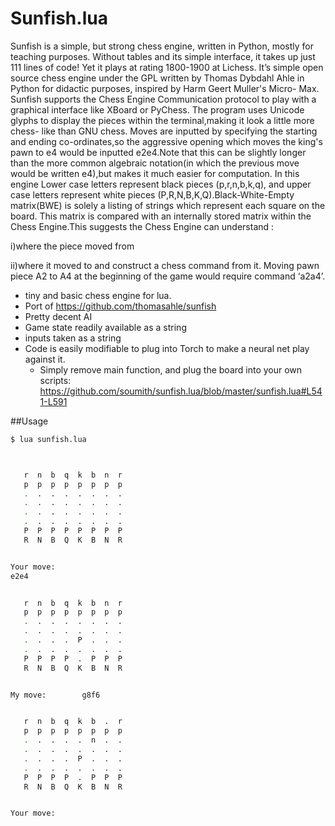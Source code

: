 Sunfish.lua
===========

 Sunfish is a simple, but strong chess engine, written in Python, mostly for teaching purposes. Without tables and its simple interface, it takes up just 111 lines of code! Yet it plays at rating 1800-1900 at Lichess. It’s simple open source chess engine under the GPL written by Thomas Dybdahl Ahle in Python for didactic purposes, inspired by Harm Geert Muller's Micro- Max. Sunfish supports the Chess Engine Communication protocol to play with a graphical interface like XBoard or PyChess. 
 The program uses Unicode glyphs to display the pieces within the terminal,making it look a little more chess- like than GNU chess. Moves are inputted by specifying the starting and ending co-ordinates,so the aggressive opening which moves the king's pawn to e4 would be inputted e2e4.Note that this can be slightly longer than the more common algebraic notation(in which the previous move would be written e4),but makes it much easier for computation. In this engine Lower case letters represent black pieces (p,r,n,b,k,q), and upper case letters represent white pieces (P,R,N,B,K,Q).Black-White-Empty matrix(BWE) is solely a listing of strings which represent each square on the board. This matrix is compared with an internally stored matrix within the Chess Engine.This suggests the Chess Engine can understand : 
 
i)where the piece moved from 
 
ii)where it moved to and construct a chess command from it. Moving pawn piece A2 to A4 at the beginning of the game would require command ‘a2a4’.         
- tiny and basic chess engine for lua.
- Port of https://github.com/thomasahle/sunfish
- Pretty decent AI
- Game state readily available as a string
- inputs taken as a string
- Code is easily modifiable to plug into Torch to make a neural net play against it.
  - Simply remove main function, and plug the board into your own scripts: https://github.com/soumith/sunfish.lua/blob/master/sunfish.lua#L541-L591

##Usage

```bash
$ lua sunfish.lua



   r  n  b  q  k  b  n  r
   p  p  p  p  p  p  p  p
   .  .  .  .  .  .  .  .
   .  .  .  .  .  .  .  .
   .  .  .  .  .  .  .  .
   .  .  .  .  .  .  .  .
   P  P  P  P  P  P  P  P
   R  N  B  Q  K  B  N  R


Your move: 
e2e4


   r  n  b  q  k  b  n  r
   p  p  p  p  p  p  p  p
   .  .  .  .  .  .  .  .
   .  .  .  .  .  .  .  .
   .  .  .  .  P  .  .  .
   .  .  .  .  .  .  .  .
   P  P  P  P  .  P  P  P
   R  N  B  Q  K  B  N  R


My move:        g8f6


   r  n  b  q  k  b  .  r
   p  p  p  p  p  p  p  p
   .  .  .  .  .  n  .  .
   .  .  .  .  .  .  .  .
   .  .  .  .  P  .  .  .
   .  .  .  .  .  .  .  .
   P  P  P  P  .  P  P  P
   R  N  B  Q  K  B  N  R


Your move:

```
